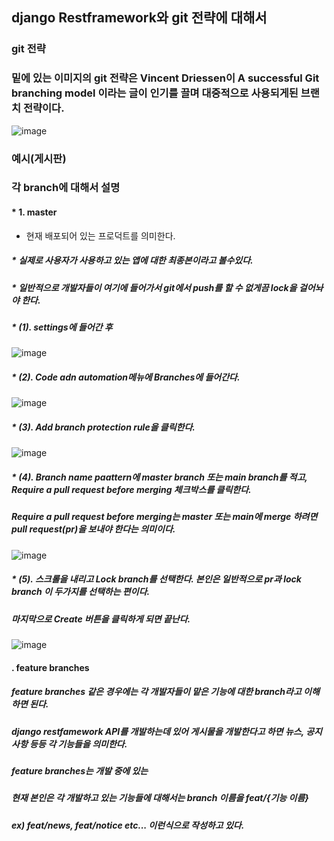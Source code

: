 ## django Restframework와 git 전략에 대해서

### git 전략
### 밑에 있는 이미지의 git 전략은 Vincent Driessen이 A successful Git branching model 이라는 글이 인기를 끌며 대중적으로 사용되게된 브랜치 전략이다.
![image](https://github.com/chahyeonuk/django-restframework/assets/90748800/619c6eeb-1f50-4870-86bd-db8eafda961c)

### 예시(게시판)
### 각 branch에 대해서 설명

#### * 1. master
* 현재 배포되어 있는 프로덕트를 의미한다.
#####  * 실제로 사용자가 사용하고 있는 앱에 대한 최종본이라고 볼수있다.
#####  * 일반적으로 개발자들이 여기에 들어가서 git에서 push를 할 수 없게끔 lock을 걸어놔야 한다.
#####    * (1). settings에 들어간 후
![image](https://github.com/chahyeonuk/django-restframework/assets/90748800/e2ca3e4d-0876-46ee-9208-dadb1b48d5f7)
#####    * (2). Code adn automation메뉴에 Branches에 들어간다.
![image](https://github.com/chahyeonuk/django-restframework/assets/90748800/039c619b-6dda-4df1-ab89-ef1e9dd544d0)
#####    * (3). Add branch protection rule을 클릭한다.
![image](https://github.com/chahyeonuk/django-restframework/assets/90748800/e0736a97-959c-4352-854b-1dcbb0ffac22)
#####    * (4). Branch name paattern에 master branch 또는 main branch를 적고, Require a pull request before merging 체크박스를 클릭한다.
##### Require a pull request before merging는 master 또는 main에 merge 하려면 pull request(pr)을 보내야 한다는 의미이다.
![image](https://github.com/chahyeonuk/django-restframework/assets/90748800/95933d09-7497-4e4d-8c16-82111adb168d)
#####    * (5). 스크롤을 내리고 Lock branch를 선택한다. 본인은 일반적으로 pr과 lock branch 이 두가지를 선택하는 편이다. 
#####   마지막으로 Create 버튼을 클릭하게 되면 끝난다.
![image](https://github.com/chahyeonuk/django-restframework/assets/90748800/ce9a7533-7364-4f5d-9024-0a87c7d89788)





#### . feature branches 
#####   feature branches 같은 경우에는 각 개발자들이 맡은 기능에 대한 branch라고 이해하면 된다.
#####   django restfamework API를 개발하는데 있어 게시물을 개발한다고 하면 뉴스, 공지사항 등등 각 기능들을 의미한다. 
#####   feature branches는 개발 중에 있는
#####   현재 본인은 각 개발하고 있는 기능들에 대해서는 branch 이름을 feat/{기능 이름}
#####   ex) feat/news, feat/notice etc... 이런식으로 작성하고 있다.

#####
